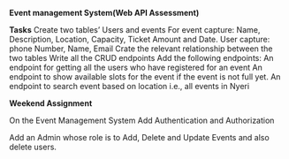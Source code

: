 **Event management System(Web API Assessment)**

**Tasks**
Create two tables’ Users and events
For event capture: Name, Description, Location, Capacity, Ticket Amount and Date.
User capture: phone Number, Name, Email
Crate the relevant relationship between the two tables
Write all the CRUD endpoints
Add the following endpoints:
An endpoint for getting all the users who have registered for an event
An endpoint to show available slots for the event if the event is not full yet.
An endpoint to search event based on location i.e., all events in Nyeri

**Weekend Assignment**

On the Event Management System Add Authentication and Authorization

Add an Admin whose role is to Add, Delete and Update Events and also delete users.
